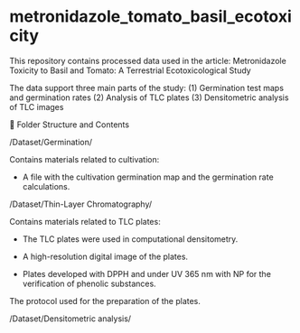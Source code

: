 # metronidazole_tomato_basil_ecotoxicity
This repository contains processed data used in the article: Metronidazole Toxicity to Basil and Tomato: A Terrestrial Ecotoxicological Study 

The data support three main parts of the study:
(1) Germination test maps and germination rates
(2) Analysis of TLC plates
(3) Densitometric analysis of TLC images


📂 Folder Structure and Contents

/Dataset/Germination/

Contains materials related to cultivation:
 - A file with the cultivation germination map and the germination rate calculations.

/Dataset/Thin-Layer Chromatography/

Contains materials related to TLC plates:

- The TLC plates were used in computational densitometry.

- A high-resolution digital image of the plates.

- Plates developed with DPPH and under UV 365 nm with NP for the verification of phenolic substances.

The protocol used for the preparation of the plates.

/Dataset/Densitometric analysis/
